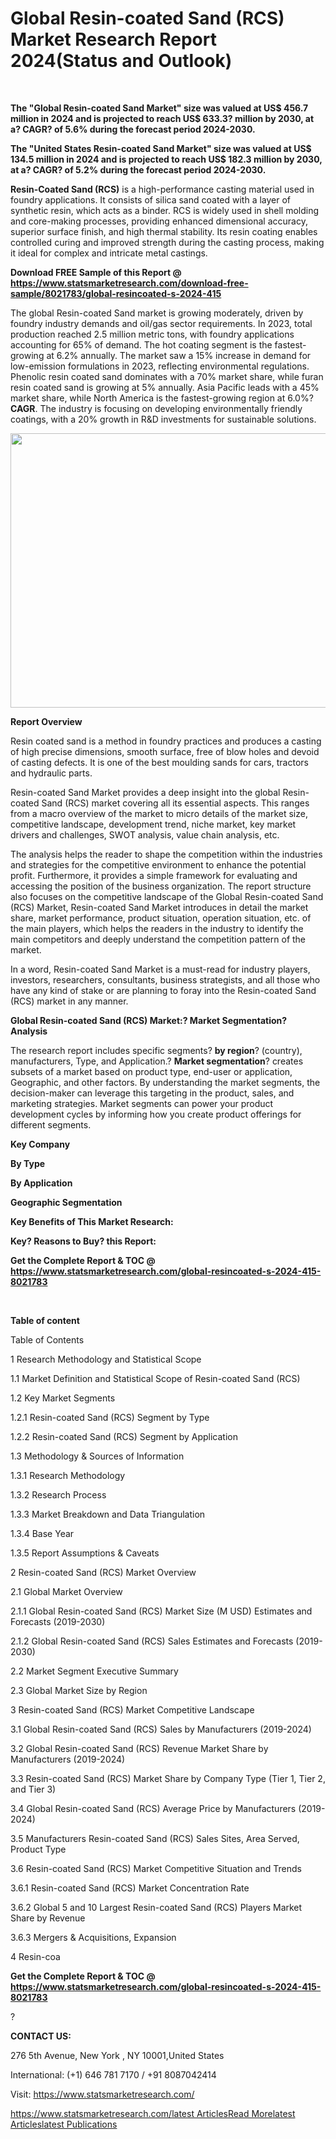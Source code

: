 <h1>Global Resin-coated Sand (RCS) Market Research Report 2024(Status and Outlook)</h1><br/><p><strong>The "Global Resin-coated Sand Market" size was valued at US$ 456.7 million in 2024 and is projected to reach US$ 633.3? million by 2030, at a? <strong>CAGR</strong>? of 5.6% during the forecast period 2024-2030.</strong></p>
 
 
 
 <p><strong>The "United States Resin-coated Sand Market" size was valued at US$ 134.5 million in 2024 and is projected to reach US$ 182.3 million by 2030, at a? <strong>CAGR</strong>? of 5.2% during the forecast period 2024-2030.</strong></p>
 
 
 
 <p><strong>Resin-Coated Sand (RCS)</strong> is a high-performance casting material used in foundry applications. It consists of silica sand coated with a layer of synthetic resin, which acts as a binder. RCS is widely used in shell molding and core-making processes, providing enhanced dimensional accuracy, superior surface finish, and high thermal stability. Its resin coating enables controlled curing and improved strength during the casting process, making it ideal for complex and intricate metal castings.</p>
 
 
 
 <p><strong>Download FREE Sample of this Report @ <a href="https://www.statsmarketresearch.com/download-free-sample/8021783/global-resincoated-s-2024-415">https://www.statsmarketresearch.com/download-free-sample/8021783/global-resincoated-s-2024-415</a></strong></p>
 
 
 
 <p>The global Resin-coated Sand market is growing moderately, driven by foundry industry demands and oil/gas sector requirements. In 2023, total production reached 2.5 million metric tons, with foundry applications accounting for 65% of demand. The hot coating segment is the fastest-growing at 6.2% annually. The market saw a 15% increase in demand for low-emission formulations in 2023, reflecting environmental regulations. Phenolic resin coated sand dominates with a 70% market share, while furan resin coated sand is growing at 5% annually. Asia Pacific leads with a 45% market share, while North America is the fastest-growing region at 6.0%? <strong><strong>CAGR</strong></strong>. The industry is focusing on developing environmentally friendly coatings, with a 20% growth in R&D investments for sustainable solutions.</p>
 
 
 
 <p><img alt="" src="https://www.24marketreports.com/assets/report-images/ResincoatedSandMarket.png" style="height:439px; width:731px" /></p>
 
 
 
 <p><strong>Report Overview</strong></p>
 
 
 
 <p>Resin coated sand is a method in foundry practices and produces a casting of high precise dimensions, smooth surface, free of blow holes and devoid of casting defects. It is one of the best moulding sands for cars, tractors and hydraulic parts.</p>
 
 
 
 <p>Resin-coated Sand Market provides a deep insight into the global Resin-coated Sand (RCS) market covering all its essential aspects. This ranges from a macro overview of the market to micro details of the market size, competitive landscape, development trend, niche market, key market drivers and challenges, SWOT analysis, value chain analysis, etc.</p>
 
 
 
 <p>The analysis helps the reader to shape the competition within the industries and strategies for the competitive environment to enhance the potential profit. Furthermore, it provides a simple framework for evaluating and accessing the position of the business organization. The report structure also focuses on the competitive landscape of the Global Resin-coated Sand (RCS) Market, Resin-coated Sand Market introduces in detail the market share, market performance, product situation, operation situation, etc. of the main players, which helps the readers in the industry to identify the main competitors and deeply understand the competition pattern of the market.</p>
 
 
 
 <p>In a word, Resin-coated Sand Market is a must-read for industry players, investors, researchers, consultants, business strategists, and all those who have any kind of stake or are planning to foray into the Resin-coated Sand (RCS) market in any manner.</p>
 
 
 
 <p><strong>Global Resin-coated Sand (RCS) Market:? Market Segmentation? Analysis</strong></p>
 
 
 
 <p>The research report includes specific segments? <strong>by region</strong>? (country), manufacturers, Type, and Application.? <strong>Market segmentation</strong>? creates subsets of a market based on product type, end-user or application, Geographic, and other factors. By understanding the market segments, the decision-maker can leverage this targeting in the product, sales, and marketing strategies. Market segments can power your product development cycles by informing how you create product offerings for different segments.</p>
 
 
 
 <p><strong>Key Company</strong></p>
 
 
 
 <p><strong>By Type</strong></p>
 
 
 
 <p><strong><strong>By Application</strong></strong></p>
 
 
 
 <p><strong>Geographic Segmentation</strong></p>
 
 
 
 <p><strong>Key Benefits of This Market Research:</strong></p>
 
 
 
 <p><strong>Key? <strong>Reasons to Buy</strong>? this Report:</strong></p>
 
 
 
 <div><b>Get the Complete Report & TOC @ <a href="https://www.statsmarketresearch.com/global-resincoated-s-2024-415-8021783">https://www.statsmarketresearch.com/global-resincoated-s-2024-415-8021783</a></b></div>
 
 
 
 <p><br />
 
 <b>Table of content</b></p>
 
 
 
 <p>Table of Contents<br />
 
 1 Research Methodology and Statistical Scope<br />
 
 1.1 Market Definition and Statistical Scope of Resin-coated Sand (RCS)<br />
 
 1.2 Key Market Segments<br />
 
 1.2.1 Resin-coated Sand (RCS) Segment by Type<br />
 
 1.2.2 Resin-coated Sand (RCS) Segment by Application<br />
 
 1.3 Methodology & Sources of Information<br />
 
 1.3.1 Research Methodology<br />
 
 1.3.2 Research Process<br />
 
 1.3.3 Market Breakdown and Data Triangulation<br />
 
 1.3.4 Base Year<br />
 
 1.3.5 Report Assumptions & Caveats<br />
 
 2 Resin-coated Sand (RCS) Market Overview<br />
 
 2.1 Global Market Overview<br />
 
 2.1.1 Global Resin-coated Sand (RCS) Market Size (M USD) Estimates and Forecasts (2019-2030)<br />
 
 2.1.2 Global Resin-coated Sand (RCS) Sales Estimates and Forecasts (2019-2030)<br />
 
 2.2 Market Segment Executive Summary<br />
 
 2.3 Global Market Size by Region<br />
 
 3 Resin-coated Sand (RCS) Market Competitive Landscape<br />
 
 3.1 Global Resin-coated Sand (RCS) Sales by Manufacturers (2019-2024)<br />
 
 3.2 Global Resin-coated Sand (RCS) Revenue Market Share by Manufacturers (2019-2024)<br />
 
 3.3 Resin-coated Sand (RCS) Market Share by Company Type (Tier 1, Tier 2, and Tier 3)<br />
 
 3.4 Global Resin-coated Sand (RCS) Average Price by Manufacturers (2019-2024)<br />
 
 3.5 Manufacturers Resin-coated Sand (RCS) Sales Sites, Area Served, Product Type<br />
 
 3.6 Resin-coated Sand (RCS) Market Competitive Situation and Trends<br />
 
 3.6.1 Resin-coated Sand (RCS) Market Concentration Rate<br />
 
 3.6.2 Global 5 and 10 Largest Resin-coated Sand (RCS) Players Market Share by Revenue<br />
 
 3.6.3 Mergers & Acquisitions, Expansion<br />
 
 4 Resin-coa</p>
 
 
 
 <div><b>Get the Complete Report & TOC @ <a href="https://www.statsmarketresearch.com/global-resincoated-s-2024-415-8021783">https://www.statsmarketresearch.com/global-resincoated-s-2024-415-8021783</a></b></div>
 
 
 
 <p>? </p>
 
 
 
 <p><b>CONTACT US:</b><br />
 
 276 5th Avenue, New York , NY 10001,United States<br />
 
 International: (+1) 646 781 7170 / +91 8087042414<br />
 
 Visit: <a href="https://www.statsmarketresearch.com/">https://www.statsmarketresearch.com/</a><br />
 
 <a href="https://gyeongbokgung.com">https://www.statsmarketresearch.com/</a><a href="https://hallyeomaritime.com">latest Articles</a><a href="https://jingwansa.com">Read More</a><a href="https://nguoiviet.jp/">latest Articles</a><a href="https://www.intelmarketresearch.com/">latest Publications</a></p>